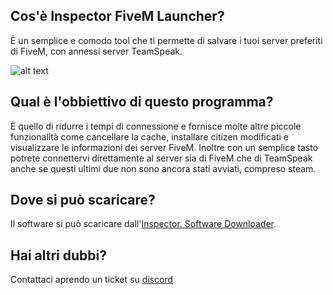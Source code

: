 ## Cos'è Inspector FiveM Launcher?
È un semplice e comodo tool che ti permette di salvare i tuoi server preferiti di FiveM, con annessi server TeamSpeak.

![alt text](https://cdn.discordapp.com/attachments/944339072594374667/947647514495045682/SPOILER_unknown.png)

## Qual è l'obbiettivo di questo programma?
È quello di ridurre i tempi di connessione e fornisce molte altre piccole funzionalità come cancellare la cache, installare citizen modificati e visualizzare le informazioni dei server FiveM. Inoltre con un semplice tasto potrete connettervi direttamente al server sia di FiveM che di TeamSpeak anche se questi ultimi due non sono ancora stati avviati, compreso steam.

## Dove si può scaricare?
Il software si può scaricare dall'[Inspector. Software Downloader](https://discord.gg/UxsZeYFz7q).

## Hai altri dubbi?
Contattaci aprendo un ticket su [discord](https://discord.gg/UxsZeYFz7q)
